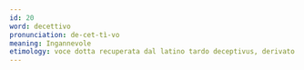 ```yaml
---
id: 20
word: decettivo
pronunciation: de-cet-tì-vo
meaning: Ingannevole
etimology: voce dotta recuperata dal latino tardo deceptivus, derivato da decìpere ‘ingannare’ — con successiva influenza dell’inglese deceptive, che ha la stessa origine.
---
```

